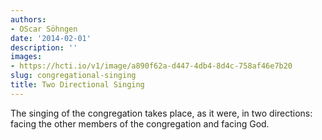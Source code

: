 ```yaml
---
authors:
- OScar Söhngen
date: '2014-02-01'
description: ''
images:
- https://hcti.io/v1/image/a890f62a-d447-4db4-8d4c-758af46e7b20
slug: congregational-singing
title: Two Directional Singing
---
```


The singing of the congregation takes place, as it were, in two directions: facing the other members of the congregation and facing God.